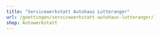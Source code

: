 ```yaml
---
title: "Servicewerkstatt Autohaus Lutteranger"
url: /goettingen/servicewerkstatt-autohaus-lutteranger/
shop: Autowerkstatt
---
```

